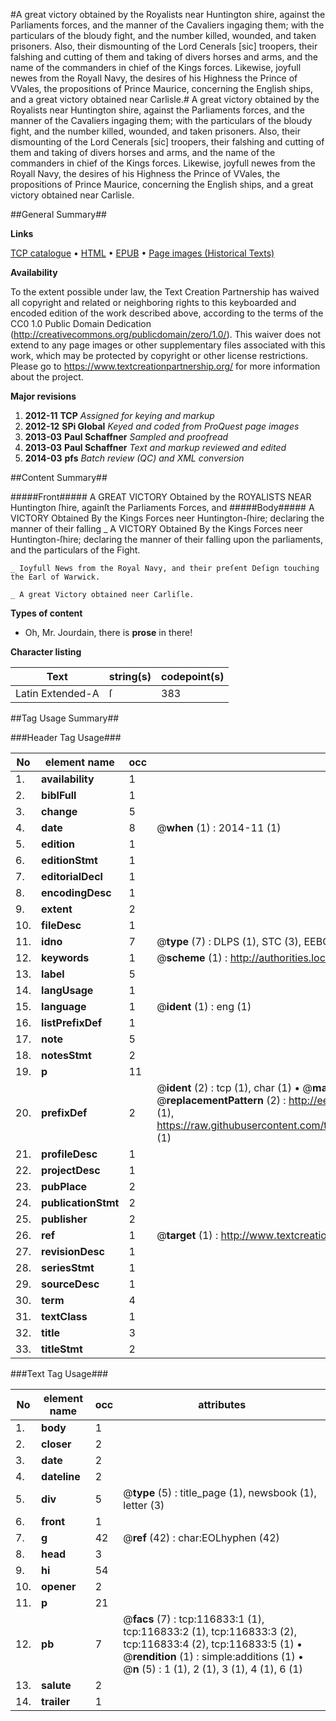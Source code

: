 #A great victory obtained by the Royalists near Huntington shire, against the Parliaments forces, and the manner of the Cavaliers ingaging them; with the particulars of the bloudy fight, and the number killed, wounded, and taken prisoners. Also, their dismounting of the Lord Cenerals [sic] troopers, their falshing and cutting of them and taking of divers horses and arms, and the name of the commanders in chief of the Kings forces. Likewise, joyfull newes from the Royall Navy, the desires of his Highness the Prince of VVales, the propositions of Prince Maurice, concerning the English ships, and a great victory obtained near Carlisle.#
A great victory obtained by the Royalists near Huntington shire, against the Parliaments forces, and the manner of the Cavaliers ingaging them; with the particulars of the bloudy fight, and the number killed, wounded, and taken prisoners. Also, their dismounting of the Lord Cenerals [sic] troopers, their falshing and cutting of them and taking of divers horses and arms, and the name of the commanders in chief of the Kings forces. Likewise, joyfull newes from the Royall Navy, the desires of his Highness the Prince of VVales, the propositions of Prince Maurice, concerning the English ships, and a great victory obtained near Carlisle.

##General Summary##

**Links**

[TCP catalogue](http://www.ota.ox.ac.uk/tcp/)  • 
[HTML](http://tei.it.ox.ac.uk/tcp/Texts-HTML/free/A85/A85644.html)  • 
[EPUB](http://tei.it.ox.ac.uk/tcp/Texts-EPUB/free/A85/A85644.epub) • 
[Page images (Historical Texts)](https://historicaltexts.jisc.ac.uk/eebo-99864602e)

**Availability**

To the extent possible under law, the Text Creation Partnership has waived all copyright and related or neighboring rights to this keyboarded and encoded edition of the work described above, according to the terms of the CC0 1.0 Public Domain Dedication (http://creativecommons.org/publicdomain/zero/1.0/). This waiver does not extend to any page images or other supplementary files associated with this work, which may be protected by copyright or other license restrictions. Please go to https://www.textcreationpartnership.org/ for more information about the project.

**Major revisions**

1. __2012-11__ __TCP__ *Assigned for keying and markup*
1. __2012-12__ __SPi Global__ *Keyed and coded from ProQuest page images*
1. __2013-03__ __Paul Schaffner__ *Sampled and proofread*
1. __2013-03__ __Paul Schaffner__ *Text and markup reviewed and edited*
1. __2014-03__ __pfs__ *Batch review (QC) and XML conversion*

##Content Summary##

#####Front#####
A GREAT VICTORY Obtained by the ROYALISTS NEAR Huntington ſhire, againſt the Parliaments Forces, and
#####Body#####
A VICTORY Obtained By the Kings Forces neer Huntington-ſhire; declaring the manner of their falling 
    _ A VICTORY Obtained By the Kings Forces neer Huntington-ſhire; declaring the manner of their falling upon the parliaments, and the particulars of the Fight.

    _ Ioyfull News from the Royal Navy, and their preſent Deſign touching the Earl of Warwick.

    _ A great Victory obtained neer Carliſle.

**Types of content**

  * Oh, Mr. Jourdain, there is **prose** in there!

**Character listing**


|Text|string(s)|codepoint(s)|
|---|---|---|
|Latin Extended-A|ſ|383|

##Tag Usage Summary##

###Header Tag Usage###

|No|element name|occ|attributes|
|---|---|---|---|
|1.|__availability__|1||
|2.|__biblFull__|1||
|3.|__change__|5||
|4.|__date__|8| @__when__ (1) : 2014-11 (1)|
|5.|__edition__|1||
|6.|__editionStmt__|1||
|7.|__editorialDecl__|1||
|8.|__encodingDesc__|1||
|9.|__extent__|2||
|10.|__fileDesc__|1||
|11.|__idno__|7| @__type__ (7) : DLPS (1), STC (3), EEBO-CITATION (1), PROQUEST (1), VID (1)|
|12.|__keywords__|1| @__scheme__ (1) : http://authorities.loc.gov/ (1)|
|13.|__label__|5||
|14.|__langUsage__|1||
|15.|__language__|1| @__ident__ (1) : eng (1)|
|16.|__listPrefixDef__|1||
|17.|__note__|5||
|18.|__notesStmt__|2||
|19.|__p__|11||
|20.|__prefixDef__|2| @__ident__ (2) : tcp (1), char (1)  •  @__matchPattern__ (2) : ([0-9\-]+):([0-9IVX]+) (1), (.+) (1)  •  @__replacementPattern__ (2) : http://eebo.chadwyck.com/downloadtiff?vid=$1&page=$2 (1), https://raw.githubusercontent.com/textcreationpartnership/Texts/master/tcpchars.xml#$1 (1)|
|21.|__profileDesc__|1||
|22.|__projectDesc__|1||
|23.|__pubPlace__|2||
|24.|__publicationStmt__|2||
|25.|__publisher__|2||
|26.|__ref__|1| @__target__ (1) : http://www.textcreationpartnership.org/docs/. (1)|
|27.|__revisionDesc__|1||
|28.|__seriesStmt__|1||
|29.|__sourceDesc__|1||
|30.|__term__|4||
|31.|__textClass__|1||
|32.|__title__|3||
|33.|__titleStmt__|2||


###Text Tag Usage###

|No|element name|occ|attributes|
|---|---|---|---|
|1.|__body__|1||
|2.|__closer__|2||
|3.|__date__|2||
|4.|__dateline__|2||
|5.|__div__|5| @__type__ (5) : title_page (1), newsbook (1), letter (3)|
|6.|__front__|1||
|7.|__g__|42| @__ref__ (42) : char:EOLhyphen (42)|
|8.|__head__|3||
|9.|__hi__|54||
|10.|__opener__|2||
|11.|__p__|21||
|12.|__pb__|7| @__facs__ (7) : tcp:116833:1 (1), tcp:116833:2 (1), tcp:116833:3 (2), tcp:116833:4 (2), tcp:116833:5 (1)  •  @__rendition__ (1) : simple:additions (1)  •  @__n__ (5) : 1 (1), 2 (1), 3 (1), 4 (1), 6 (1)|
|13.|__salute__|2||
|14.|__trailer__|1||

